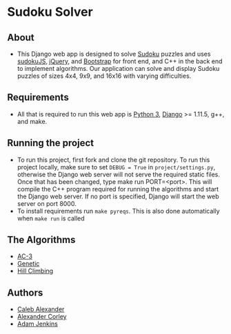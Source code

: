 # Sudoku Solver

## About
* This Django web app is designed to solve [Sudoku][sudoku link] puzzles and uses 
    [sudokuJS][sudokuJS link], [jQuery][jquery link], and [Bootstrap][bootstrap link] for 
    front end, and C++ in the back end to implement algorithms. Our application can solve 
    and display Sudoku puzzles of sizes 4x4, 
    9x9, and 16x16 with varying difficulties.  

## Requirements
* All that is required to run this web app is [Python 3][python link], 
    [Django][django link] >= 1.11.5, g++, and make.

## Running the project
* To run this project, first fork and clone the git repository. To run this project locally, make sure to set 
  `DEBUG = True` in `project/settings.py`, otherwise the Django web server will not serve the 
  required static files. Once that has been changed, type make run PORT=&lt;port&gt;. This will compile 
  the C++ program required for running the algorithms and start the Django web server. If no port is specified, 
  Django will start the web server on port 8000. 
* To install requirements run `make pyreqs`.
    This is also done automatically when `make run` is called

## The Algorithms
* [AC-3][ac3 wiki]
* [Genetic][genetic wiki]
* [Hill Climbing][hill wiki]

## Authors
* [Caleb Alexander][caleb github]
* [Alexander Corley][xandy github]
* [Adam Jenkins][adam github]

[adam github]:	https://github.com/adamjenkins1
[xandy github]:	https://github.com/archer31
[caleb github]:	https://github.com/calexander13

[ac3 wiki]: https://en.wikipedia.org/wiki/AC-3_algorithm
[genetic wiki]: https://en.wikipedia.org/wiki/Genetic_algorithm
[hill wiki]: https://en.wikipedia.org/wiki/Hill_climbing
[sudokuJS link]: https://github.com/pocketjoso/sudokuJS
[sudoku link]: https://en.wikipedia.org/wiki/Sudoku
[jquery link]: https://jquery.com/
[bootstrap link]: https://getbootstrap.com/
[python link]: https://www.python.org/downloads/
[django link]: https://www.djangoproject.com/
